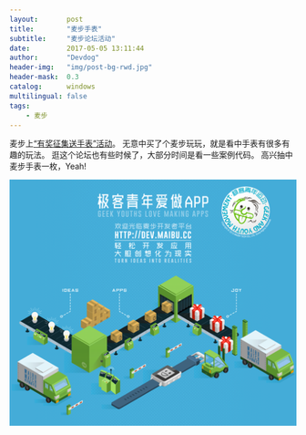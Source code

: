 ```yaml
---
layout:       post
title:        "麦步手表"
subtitle:     "麦步论坛活动"
date:         2017-05-05 13:11:44
author:       "Devdog"
header-img:   "img/post-bg-rwd.jpg"
header-mask:  0.3
catalog:      windows
multilingual: false
tags:
    - 麦步
---
```



麦步上[“有奖征集送手表”活动](http://bbs.maibu.cc/thread-3766-2-1.html)。
无意中买了个麦步玩玩，就是看中手表有很多有趣的玩法。
逛这个论坛也有些时候了，大部分时间是看一些案例代码。
高兴抽中麦步手表一枚，Yeah!

![MaibuWatch](/img/in-post/20160908/20170505-maibu-watch.png)
